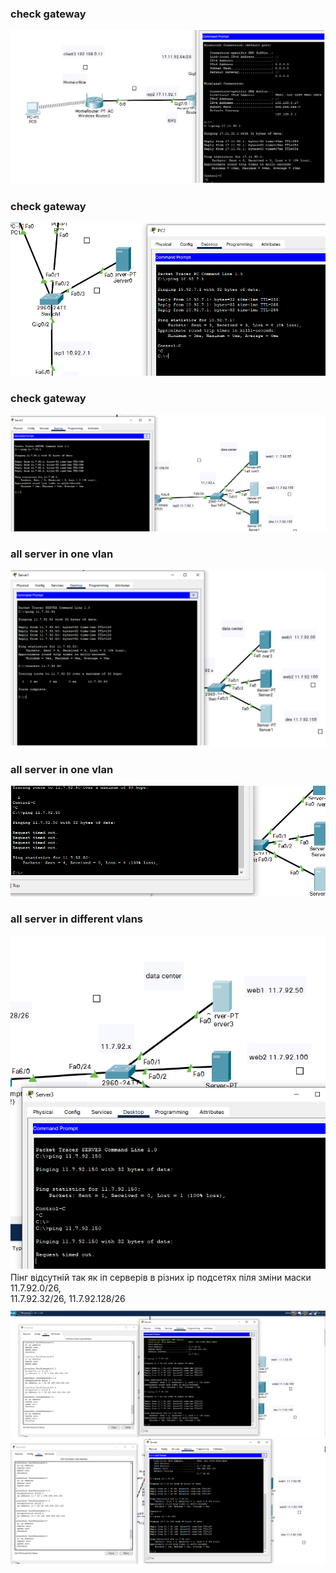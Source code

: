 ### check gateway
![alt text](/m1/task3.2/screenshots/1.png "Описание будет тут")
### check gateway
![alt text](/m1/task3.2/screenshots/2.png "Описание будет тут")
### check gateway
![alt text](/m1/task3.2/screenshots/3.png "Описание будет тут")

### all server in one vlan
![alt text](/m1/task3.2/screenshots/4.png "Описание будет тут")
### all server in one vlan
![alt text](/m1/task3.2/screenshots/5.png "Описание будет тут")
### all server in different vlans
![alt text](/m1/task3.2/screenshots/6a.png "Описание будет тут") 
Пінг відсутній так як іп серверів в різних ip подсетях піля зміни маски   
11.7.92.0/26, \
11.7.92.32/26, 
11.7.92.128/26 
![alt text](/m1/task3.2/screenshots/7.png "Описание будет тут")
![alt text](/m1/task3.2/screenshots/8.png "Описание будет тут")

